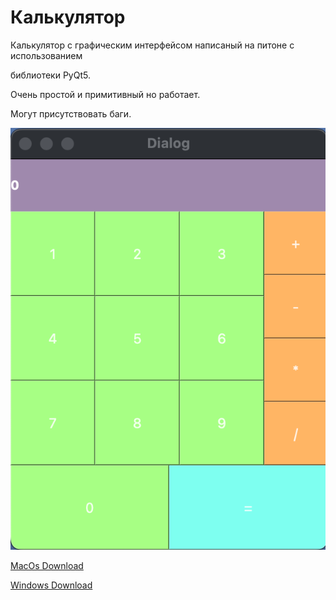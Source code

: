# Калькулятор

Калькулятор с графическим интерфейсом написаный на питоне с использованием

библиотеки PyQt5.

Очень простой и примитивный но работает.

Могут присутствовать баги.

![скриншот программы](/screenshot.png)

[MacOs Download](https://github.com/4awka-4a9/calculator/blob/main/dist/rw.94693.text%20calculator.dmg "MacOs Download")

[Windows Download](https://github.com/4awka-4a9/calculator/blob/main/dist/calculator/calculator "Windows Download")
